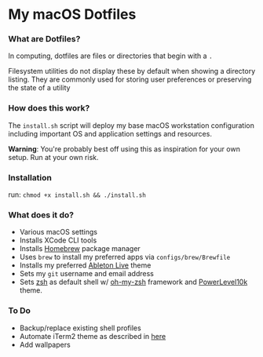 # My macOS Dotfiles

### What are Dotfiles?

In computing, dotfiles are files or directories that begin with a `.`

Filesystem utilities do not display these by default when showing a directory listing. They are commonly used for storing user preferences or preserving the state of a utility

### How does this work?

The `install.sh` script will deploy my base macOS workstation configuration including important OS and application settings and resources.

**Warning**: You're probably best off using this as inspiration for your own setup. Run at your own risk.

### Installation

run: `chmod +x install.sh && ./install.sh`

### What does it do?

- Various macOS settings
- Installs XCode CLI tools
- Installs [Homebrew](https://brew.sh/) package manager
- Uses `brew` to install my preferred apps via `configs/brew/Brewfile`
- Installs my preferred [Ableton Live](https://www.ableton.com/en/live/) theme
- Sets my `git` username and email address
- Sets [zsh](http://zsh.sourceforge.net/) as default shell w/ [oh-my-zsh](https://github.com/robbyrussell/oh-my-zsh) framework and [PowerLevel10k](https://github.com/romkatv/powerlevel10k) theme.

### To Do

- Backup/replace existing shell profiles
- Automate iTerm2 theme as described in [here](https://github.com/mbadolato/iTerm2-Color-Schemes/issues/140)
- Add wallpapers
